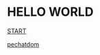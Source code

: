 # HELLO WORLD


[START](https://at4e.github.io/start.html)

[pechatdom](https://at4e.github.io/system/pechatdom/index.html)
